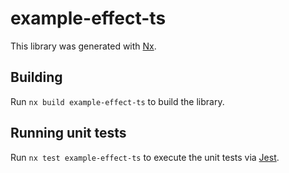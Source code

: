 # example-effect-ts

This library was generated with [Nx](https://nx.dev).

## Building

Run `nx build example-effect-ts` to build the library.

## Running unit tests

Run `nx test example-effect-ts` to execute the unit tests via [Jest](https://jestjs.io).
